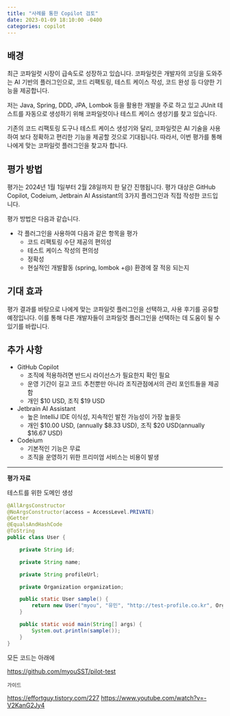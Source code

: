 ```yaml
---
title: "사례를 통한 Copilot 검토"
date: 2023-01-09 18:10:00 -0400
categories: copilot
---
```


## 배경

최근 코파일럿 시장이 급속도로 성장하고 있습니다. 코파일럿은 개발자의 코딩을 도와주는 AI 기반의 플러그인으로, 코드 리팩토링, 테스트 케이스 작성, 코드 완성 등 다양한 기능을 제공합니다.

저는 Java, Spring, DDD, JPA, Lombok 등을 활용한 개발을 주로 하고 있고 JUnit 테스트를 자동으로 생성하기 위해 코파일럿이나 테스트 케이스 생성기를 찾고 있습니다.

기존의 코드 리팩토링 도구나 테스트 케이스 생성기와 달리, 코파일럿은 AI 기술을 사용하여 보다 정확하고 편리한 기능을 제공할 것으로 기대됩니다. 따라서, 이번 평가를 통해 나에게 맞는 코파일럿 플러그인을 찾고자 합니다.

## 평가 방법

평가는 2024년 1월 1일부터 2월 28일까지 한 달간 진행됩니다. 평가 대상은 GitHub Copilot, Codeium, Jetbrain AI Assistant의 3가지 플러그인과 직접 작성한 코드입니다.

평가 방법은 다음과 같습니다.

* 각 플러그인을 사용하여 다음과 같은 항목을 평가
    * 코드 리팩토링 수단 제공의 편의성
    * 테스트 케이스 작성의 편의성
    * 정확성
    *  현실적인 개발활동 (spring, lombok +@) 환경에 잘 적응 되는지

## 기대 효과

평가 결과를 바탕으로 나에게 맞는 코파일럿 플러그인을 선택하고, 사용 후기를 공유할 예정입니다. 이를 통해 다른 개발자들이 코파일럿 플러그인을 선택하는 데 도움이 될 수 있기를 바랍니다.

## 추가 사항

* GitHub Copilot
  * 조직에 적용하려면 반드시 라이선스가 필요한지 확인 필요
  * 운영 기간이 길고 코드 추천뿐만 아니라 조직관점에서의 관리 포인트들을 제공함
  * 개인 $10 USD, 조직 $19 USD
* Jetbrain AI Assistant
  * 높은 IntelliJ IDE 이식성, 지속적인 발전 가능성이 가장 높을듯
  * 개인 $10.00 USD, (annually $8.33 USD), 조직 $20 USD(annually $16.67 USD)
* Codeium
  * 기본적인 기능은 무료
  * 조직을 운영하기 위한 프리미엄 서비스는 비용이 발생



---
**평가 자료**

테스트를 위한 도메인 생성
``` java
@AllArgsConstructor
@NoArgsConstructor(access = AccessLevel.PRIVATE)
@Getter
@EqualsAndHashCode
@ToString
public class User {

    private String id;

    private String name;

    private String profileUrl;

    private Organization organization;

    public static User sample() {
        return new User("myou", "유민", "http://test-profile.co.kr", Organization.sample());
    }

    public static void main(String[] args) {
        System.out.println(sample());
    }
}
```

모든 코드는 아래에

https://github.com/myouSST/pilot-test

`가이드`

https://effortguy.tistory.com/227
https://www.youtube.com/watch?v=-V2KanG2Jy4
